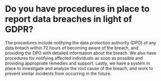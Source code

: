 # Do you have procedures in place to report data breaches in light of GDPR?

The procedures include notifying the data protection authority (DPO) of any data breach within 72 hours of becoming aware of the breach, and providing the DPO with detailed information about the breach. We also have procedures for notifying affected individuals as soon as possible and providing appropriate remedies and support. Lastly, we have a system in place to investigate and analyze the root cause of the breach, and work to prevent similar incidents from occurring in the future.
